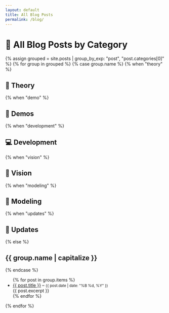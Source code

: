 ```yaml
---
layout: default
title: All Blog Posts
permalink: /blog/
---
```


# 📰 All Blog Posts by Category

{% assign grouped = site.posts | group_by_exp: "post", "post.categories[0]" %}
{% for group in grouped %}
  {% case group.name %}
    {% when "theory" %} <h2>📘 Theory</h2>
    {% when "demo" %} <h2>🧪 Demos</h2>
    {% when "development" %} <h2>💻 Development</h2>
    {% when "vision" %} <h2>🌟 Vision</h2>
    {% when "modeling" %} <h2>🧠 Modeling</h2>
    {% when "updates" %} <h2>📰 Updates</h2>
    {% else %} <h2>{{ group.name | capitalize }}</h2>
  {% endcase %}
  <ul>
    {% for post in group.items %}
      <li>
        <a href="{{ post.url }}">{{ post.title }}</a> – 
        <small>{{ post.date | date: "%B %d, %Y" }}</small><br/>
        {{ post.excerpt }}
      </li>
    {% endfor %}
  </ul>
{% endfor %}
